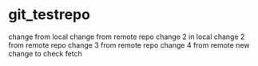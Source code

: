 # git_testrepo
change from local
change from remote repo
change 2 in local
change 2 from remote repo
change 3 from remote repo
change 4 from remote 
new change to check fetch
